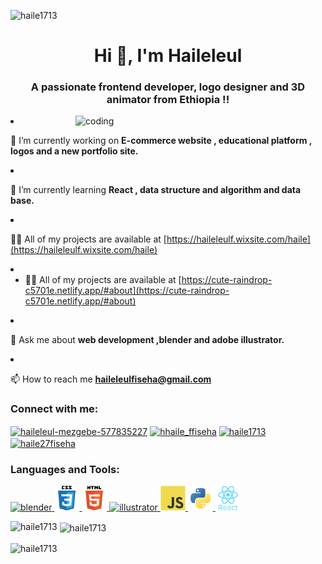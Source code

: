 <p align="left"> <img src="https://komarev.com/ghpvc/?username=haile1713&label=Profile%20views&color=0e75b6&style=flat" alt="haile1713" /> </p>
<h1 align="center">Hi 👋, I'm Haileleul</h1>
<h3 align="center">A passionate frontend developer, logo designer and 3D animator from Ethiopia !!</h3>
<img align ="right" alt="coding" width ="400" src ="https://i.pinimg.com/originals/e8/f4/53/e8f453469a3ec97ecd354df465d73913.gif"



- 🔭 I’m currently working on **E-commerce website , educational platform , logos and a new portfolio site.**

- 🌱 I’m currently learning **React , data structure and algorithm and data base.**

- 👨‍💻 All of my projects are available at [https://haileleulf.wixsite.com/haile](https://haileleulf.wixsite.com/haile)
- - 👨‍💻 All of my projects are available at [https://cute-raindrop-c5701e.netlify.app/#about](https://cute-raindrop-c5701e.netlify.app/#about)

- 💬 Ask me about **web development ,blender and adobe illustrator.**

- 📫 How to reach me **haileleulfiseha@gmail.com**

<h3 align="left">Connect with me:</h3>
<p align="left">
<a href="https://linkedin.com/in/haileleul-mezgebe-577835227" target="blank"><img align="center" src="https://raw.githubusercontent.com/rahuldkjain/github-profile-readme-generator/master/src/images/icons/Social/linked-in-alt.svg" alt="haileleul-mezgebe-577835227" height="30" width="40" /></a>
<a href="https://instagram.com/hhaile_ffiseha" target="blank"><img align="center" src="https://raw.githubusercontent.com/rahuldkjain/github-profile-readme-generator/master/src/images/icons/Social/instagram.svg" alt="hhaile_ffiseha" height="30" width="40" /></a>
<a href="https://codeforces.com/profile/haile1713" target="blank"><img align="center" src="https://raw.githubusercontent.com/rahuldkjain/github-profile-readme-generator/master/src/images/icons/Social/codeforces.svg" alt="haile1713" height="30" width="40" /></a>
<a href="https://www.leetcode.com/haile27fiseha" target="blank"><img align="center" src="https://raw.githubusercontent.com/rahuldkjain/github-profile-readme-generator/master/src/images/icons/Social/leet-code.svg" alt="haile27fiseha" height="30" width="40" /></a>
</p>

<h3 align="left">Languages and Tools:</h3>
<p align="left"> <a href="https://www.blender.org/" target="_blank" rel="noreferrer"> <img src="https://download.blender.org/branding/community/blender_community_badge_white.svg" alt="blender" width="40" height="40"/> </a> <a href="https://www.w3schools.com/css/" target="_blank" rel="noreferrer"> <img src="https://raw.githubusercontent.com/devicons/devicon/master/icons/css3/css3-original-wordmark.svg" alt="css3" width="40" height="40"/> </a> <a href="https://www.w3.org/html/" target="_blank" rel="noreferrer"> <img src="https://raw.githubusercontent.com/devicons/devicon/master/icons/html5/html5-original-wordmark.svg" alt="html5" width="40" height="40"/> </a> <a href="https://www.adobe.com/in/products/illustrator.html" target="_blank" rel="noreferrer"> <img src="https://www.vectorlogo.zone/logos/adobe_illustrator/adobe_illustrator-icon.svg" alt="illustrator" width="40" height="40"/> </a> <a href="https://developer.mozilla.org/en-US/docs/Web/JavaScript" target="_blank" rel="noreferrer"> <img src="https://raw.githubusercontent.com/devicons/devicon/master/icons/javascript/javascript-original.svg" alt="javascript" width="40" height="40"/> </a> <a href="https://www.python.org" target="_blank" rel="noreferrer"> <img src="https://raw.githubusercontent.com/devicons/devicon/master/icons/python/python-original.svg" alt="python" width="40" height="40"/> </a> <a href="https://reactjs.org/" target="_blank" rel="noreferrer"> <img src="https://raw.githubusercontent.com/devicons/devicon/master/icons/react/react-original-wordmark.svg" alt="react" width="40" height="40"/> </a> </p>

<p><img align="left" src="https://github-readme-stats.vercel.app/api/top-langs?username=haile1713&show_icons=true&locale=en&layout=compact" alt="haile1713" /></p>

<p>&nbsp;<img align="center" src="https://github-readme-stats.vercel.app/api?username=haile1713&show_icons=true&locale=en" alt="haile1713" /></p>

<p><img align="center" src="https://github-readme-streak-stats.herokuapp.com/?user=haile1713&" alt="haile1713" /></p>
